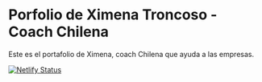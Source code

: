 # Porfolio de Ximena Troncoso - Coach Chilena

Este es el portafolio de Ximena, coach Chilena que ayuda a las empresas.

[![Netlify Status](https://api.netlify.com/api/v1/badges/7406fd18-2a84-4d78-848a-f2481786bc1e/deploy-status)](https://app.netlify.com/sites/ximenatroncoso/deploys)
